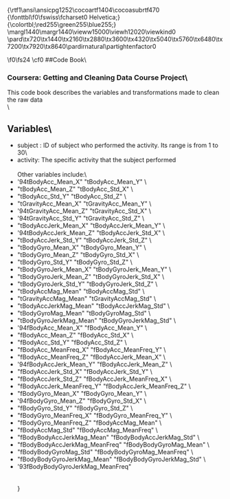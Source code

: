 {\rtf1\ansi\ansicpg1252\cocoartf1404\cocoasubrtf470
{\fonttbl\f0\fswiss\fcharset0 Helvetica;}
{\colortbl;\red255\green255\blue255;}
\margl1440\margr1440\vieww15000\viewh12020\viewkind0
\pard\tx720\tx1440\tx2160\tx2880\tx3600\tx4320\tx5040\tx5760\tx6480\tx7200\tx7920\tx8640\pardirnatural\partightenfactor0

\f0\fs24 \cf0 ##Code Book\
### Coursera: Getting and Cleaning Data Course Project\
This code book describes the variables and transformations made to clean the raw data\
\
## Variables\
* subject : ID of subject who performed the activity. Its range is from 1 to 30\
* activity:  The specific activity that the subject performed\
\
Other variables include:\
* \'94tBodyAcc_Mean_X"               "tBodyAcc_Mean_Y"              \
* "tBodyAcc_Mean_Z"               "tBodyAcc_Std_X"               \
* "tBodyAcc_Std_Y"                "tBodyAcc_Std_Z"               \
* "tGravityAcc_Mean_X"            "tGravityAcc_Mean_Y"           \
* \'94tGravityAcc_Mean_Z"            "tGravityAcc_Std_X"            \
* \'94tGravityAcc_Std_Y"             "tGravityAcc_Std_Z"            \
* "tBodyAccJerk_Mean_X"           "tBodyAccJerk_Mean_Y"          \
* \'94tBodyAccJerk_Mean_Z"           "tBodyAccJerk_Std_X"           \
* "tBodyAccJerk_Std_Y"            "tBodyAccJerk_Std_Z"           \
* "tBodyGyro_Mean_X"              "tBodyGyro_Mean_Y"             \
* "tBodyGyro_Mean_Z"              "tBodyGyro_Std_X"              \
* "tBodyGyro_Std_Y"               "tBodyGyro_Std_Z"              \
* "tBodyGyroJerk_Mean_X"          "tBodyGyroJerk_Mean_Y"         \
* "tBodyGyroJerk_Mean_Z"          "tBodyGyroJerk_Std_X"          \
* "tBodyGyroJerk_Std_Y"           "tBodyGyroJerk_Std_Z"          \
* "tBodyAccMag_Mean"              "tBodyAccMag_Std"              \
* "tGravityAccMag_Mean"           "tGravityAccMag_Std"           \
* "tBodyAccJerkMag_Mean"          "tBodyAccJerkMag_Std"          \
* "tBodyGyroMag_Mean"             "tBodyGyroMag_Std"             \
* "tBodyGyroJerkMag_Mean"         "tBodyGyroJerkMag_Std"         \
* \'94fBodyAcc_Mean_X"               "fBodyAcc_Mean_Y"              \
* "fBodyAcc_Mean_Z"               "fBodyAcc_Std_X"               \
* "fBodyAcc_Std_Y"                "fBodyAcc_Std_Z"               \
* "fBodyAcc_MeanFreq_X"           "fBodyAcc_MeanFreq_Y"          \
* "fBodyAcc_MeanFreq_Z"           "fBodyAccJerk_Mean_X"          \
* \'94fBodyAccJerk_Mean_Y"           "fBodyAccJerk_Mean_Z"          \
* "fBodyAccJerk_Std_X"            "fBodyAccJerk_Std_Y"           \
* "fBodyAccJerk_Std_Z"            "fBodyAccJerk_MeanFreq_X"      \
* "fBodyAccJerk_MeanFreq_Y"       "fBodyAccJerk_MeanFreq_Z"      \
* "fBodyGyro_Mean_X"              "fBodyGyro_Mean_Y"             \
* \'94fBodyGyro_Mean_Z"              "fBodyGyro_Std_X"              \
* "fBodyGyro_Std_Y"               "fBodyGyro_Std_Z"              \
* "fBodyGyro_MeanFreq_X"          "fBodyGyro_MeanFreq_Y"         \
* "fBodyGyro_MeanFreq_Z"          "fBodyAccMag_Mean"             \
* "fBodyAccMag_Std"               "fBodyAccMag_MeanFreq"         \
* "fBodyBodyAccJerkMag_Mean"      "fBodyBodyAccJerkMag_Std"      \
* "fBodyBodyAccJerkMag_MeanFreq"  "fBodyBodyGyroMag_Mean"        \
* "fBodyBodyGyroMag_Std"          "fBodyBodyGyroMag_MeanFreq"    \
* "fBodyBodyGyroJerkMag_Mean"     "fBodyBodyGyroJerkMag_Std"     \
* \'93fBodyBodyGyroJerkMag_MeanFreq"\
\
\
}